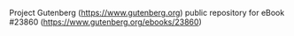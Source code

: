Project Gutenberg (https://www.gutenberg.org) public repository for eBook #23860 (https://www.gutenberg.org/ebooks/23860)
